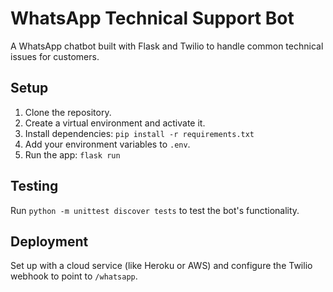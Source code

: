 # WhatsApp Technical Support Bot

A WhatsApp chatbot built with Flask and Twilio to handle common technical issues for customers.

## Setup

1. Clone the repository.
2. Create a virtual environment and activate it.
3. Install dependencies: `pip install -r requirements.txt`
4. Add your environment variables to `.env`.
5. Run the app: `flask run`

## Testing
Run `python -m unittest discover tests` to test the bot's functionality.

## Deployment
Set up with a cloud service (like Heroku or AWS) and configure the Twilio webhook to point to `/whatsapp`.
